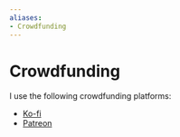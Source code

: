 ```yaml
---
aliases:
- Crowdfunding
---
```


# Crowdfunding

I use the following crowdfunding platforms:

- [Ko-fi](ko-fi.md)
- [Patreon](patreon.md)
